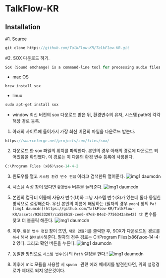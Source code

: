 # TalkFlow-KR

## Installation
#1. Source
```c
git clone https://github.com/TalkFlow-KR/TalkFlow-KR.git
```
#2. SOX 다운로드 하기.
```c 
SoX (Sound eXchange) is a command-line tool for processing audio files on Linux and other Unix-like operating systems. It can be used to convert audio files between different formats, apply various digital signal processing (DSP) effects, and perform other operations such as mixing and concatenation.
```
- mac OS
```c
brew install sox
```
- linux
```c
sudo apt-get install sox
```
- window 
최신 버전의 sox 다운로드 받은 뒤, 환경변수의 유저, 시스템 path에 각각 해당 경로 등록.

1. 아래의 사이트에 들어가서 가장 최신 버전의 파일을 다운로드 받는다.
```c
https://sourceforge.net/projects/sox/files/sox/
```

2. 다운로드 한 sox 파일의 위치를 파악한다. 본인의 경우 아래의 경로에 다운로드 되어있음을 확인했다. 이 경로는 이 다음의 환경 변수 등록에 사용된다.
```c
C:\Program Files (x86)\sox-14-4-2
```

3. 윈도우를 열고 `시스템 환경 변수 편집` 이라고 검색한뒤 열어준다.
![img1 daumcdn](https://github.com/TalkFlow-KR/TalkFlow-KR/assets/93633207/e30442b6-7f2b-4e6e-8214-2da38743e935)

4. 시스템 속성 창이 떴다면 `환경변수` 버튼을 눌러준다.
![img1 daumcdn](https://github.com/TalkFlow-KR/TalkFlow-KR/assets/93633207/8d5c1bd0-21fc-45f1-b7ce-44359fe7316c)

5. 본인의 컴퓨터 이름에 사용자 변수(U)와 그냥 시스템 변수(S)가 있는데 둘다 동일한 방식으로 설정해준다. 우선 본인의 이름에 해당하는 (필자의 경우 `yoon`) 창의 `Pa![img1 daumcdn](https://github.com/TalkFlow-KR/TalkFlow-KR/assets/93633207/ca558618-cee6-47e8-84e2-7756343a8e42)
th` 변수를 찾고 더 블클릭 해준다. 
![img1 daumcdn](https://github.com/TalkFlow-KR/TalkFlow-KR/assets/93633207/03527653-809f-44b6-9c82-e1be2a28d822)

6. 이후, `환경 변수 편집` 창이 뜨면, `새로 만들기`를 클릭한 후, SOX가 다운로드된 경로를 `복사` 해서 `붙여넣기`해준다. 필자의 경우 경로는 C:\Program Files(x86)\sox-14-4-2 였다. 그리고 확인 버튼을 누른다.
![img1 daumcdn](https://github.com/TalkFlow-KR/TalkFlow-KR/assets/93633207/2d5941a8-8ff5-4463-8fa0-6b103e6a8aff)

7. 동일한 방법으로 `시스템 변수(S)`의 `Path` 설정을 한다.!
![img1 daumcdn](https://github.com/TalkFlow-KR/TalkFlow-KR/assets/93633207/5cb56271-74fb-4621-a499-9b662fd54fdf)



8. 이후에 mic 모듈을 사용할 시 `spwan ` 관련 에러 메세지를 발견한다면, 위의 설정경로가 제대로 되지 않은것이다. 
